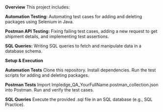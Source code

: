 **Overview**
This project includes:

**Automation Testing:**
Automating test cases for adding and deleting packages using Selenium in Java.

**Postman API Testing:**
Fixing failing test cases, adding a new request to get shipment details, and implementing test assertions.

**SQL Queries:**
Writing SQL queries to fetch and manipulate data in a database schema.

**Setup & Execution**

**Automation Tests**
Clone this repository.
Install dependencies.
Run the test scripts for adding and deleting packages.

**Postman Tests**
Import Impledge_QA_YourFullName.postman_collection.json into Postman.
Run and verify the test cases.

**SQL Queries**
Execute the provided .sql file in an SQL database (e.g., SQL Practice).
